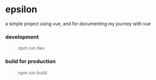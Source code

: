 # epsilon

a simple project using vue, and for documenting my journey with vue

### development

> npm run dev

### build for production

> npm run build
